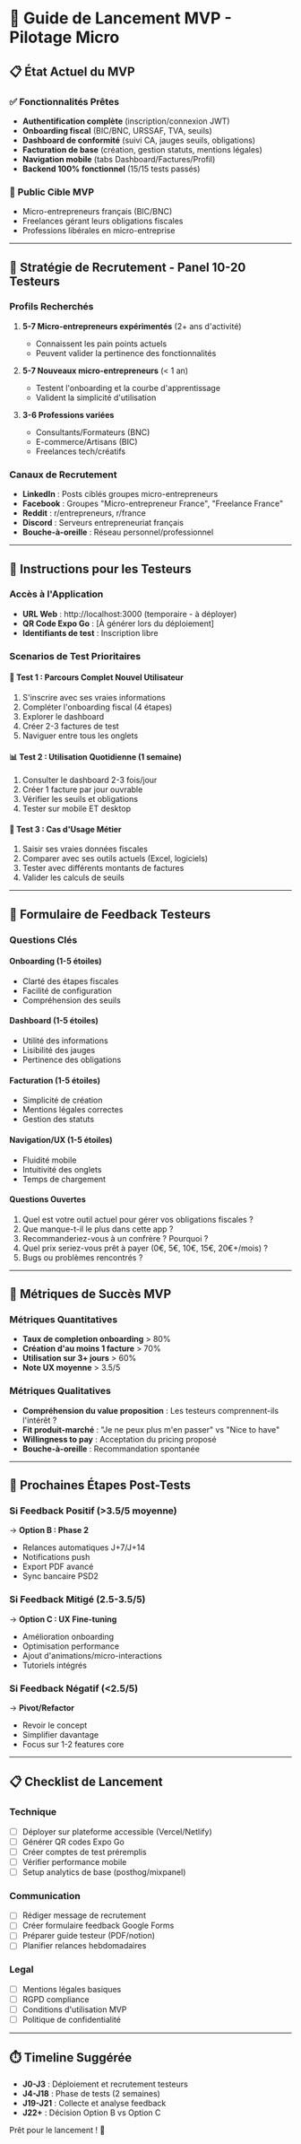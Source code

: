 # 🚀 Guide de Lancement MVP - Pilotage Micro

## 📋 **État Actuel du MVP**

### ✅ **Fonctionnalités Prêtes**
- **Authentification complète** (inscription/connexion JWT)
- **Onboarding fiscal** (BIC/BNC, URSSAF, TVA, seuils)
- **Dashboard de conformité** (suivi CA, jauges seuils, obligations)
- **Facturation de base** (création, gestion statuts, mentions légales)
- **Navigation mobile** (tabs Dashboard/Factures/Profil)
- **Backend 100% fonctionnel** (15/15 tests passés)

### 🎯 **Public Cible MVP**
- Micro-entrepreneurs français (BIC/BNC)
- Freelances gérant leurs obligations fiscales
- Professions libérales en micro-entreprise

---

## 👥 **Stratégie de Recrutement - Panel 10-20 Testeurs**

### **Profils Recherchés**
1. **5-7 Micro-entrepreneurs expérimentés** (2+ ans d'activité)
   - Connaissent les pain points actuels
   - Peuvent valider la pertinence des fonctionnalités
   
2. **5-7 Nouveaux micro-entrepreneurs** (< 1 an)
   - Testent l'onboarding et la courbe d'apprentissage
   - Valident la simplicité d'utilisation

3. **3-6 Professions variées**
   - Consultants/Formateurs (BNC)
   - E-commerce/Artisans (BIC)
   - Freelances tech/créatifs

### **Canaux de Recrutement**
- **LinkedIn** : Posts ciblés groupes micro-entrepreneurs
- **Facebook** : Groupes "Micro-entrepreneur France", "Freelance France"
- **Reddit** : r/entrepreneurs, r/france
- **Discord** : Serveurs entrepreneuriat français
- **Bouche-à-oreille** : Réseau personnel/professionnel

---

## 📱 **Instructions pour les Testeurs**

### **Accès à l'Application**
- **URL Web** : http://localhost:3000 (temporaire - à déployer)
- **QR Code Expo Go** : [À générer lors du déploiement]
- **Identifiants de test** : Inscription libre

### **Scenarios de Test Prioritaires**

#### 🔄 **Test 1 : Parcours Complet Nouvel Utilisateur**
1. S'inscrire avec ses vraies informations
2. Compléter l'onboarding fiscal (4 étapes)
3. Explorer le dashboard
4. Créer 2-3 factures de test
5. Naviguer entre tous les onglets

#### 📊 **Test 2 : Utilisation Quotidienne (1 semaine)**
1. Consulter le dashboard 2-3 fois/jour
2. Créer 1 facture par jour ouvrable
3. Vérifier les seuils et obligations
4. Tester sur mobile ET desktop

#### 💼 **Test 3 : Cas d'Usage Métier**
1. Saisir ses vraies données fiscales
2. Comparer avec ses outils actuels (Excel, logiciels)
3. Tester avec différents montants de factures
4. Valider les calculs de seuils

---

## 📝 **Formulaire de Feedback Testeurs**

### **Questions Clés**

#### **Onboarding (1-5 étoiles)**
- Clarté des étapes fiscales
- Facilité de configuration
- Compréhension des seuils

#### **Dashboard (1-5 étoiles)**
- Utilité des informations
- Lisibilité des jauges
- Pertinence des obligations

#### **Facturation (1-5 étoiles)**
- Simplicité de création
- Mentions légales correctes
- Gestion des statuts

#### **Navigation/UX (1-5 étoiles)**
- Fluidité mobile
- Intuitivité des onglets
- Temps de chargement

#### **Questions Ouvertes**
1. Quel est votre outil actuel pour gérer vos obligations fiscales ?
2. Que manque-t-il le plus dans cette app ?
3. Recommanderiez-vous à un confrère ? Pourquoi ?
4. Quel prix seriez-vous prêt à payer (0€, 5€, 10€, 15€, 20€+/mois) ?
5. Bugs ou problèmes rencontrés ?

---

## 🎯 **Métriques de Succès MVP**

### **Métriques Quantitatives**
- **Taux de completion onboarding** > 80%
- **Création d'au moins 1 facture** > 70%
- **Utilisation sur 3+ jours** > 60%
- **Note UX moyenne** > 3.5/5

### **Métriques Qualitatives**
- **Compréhension du value proposition** : Les testeurs comprennent-ils l'intérêt ?
- **Fit produit-marché** : "Je ne peux plus m'en passer" vs "Nice to have"
- **Willingness to pay** : Acceptation du pricing proposé
- **Bouche-à-oreille** : Recommandation spontanée

---

## 🚀 **Prochaines Étapes Post-Tests**

### **Si Feedback Positif (>3.5/5 moyenne)**
→ **Option B : Phase 2**
- Relances automatiques J+7/J+14
- Notifications push
- Export PDF avancé
- Sync bancaire PSD2

### **Si Feedback Mitigé (2.5-3.5/5)**
→ **Option C : UX Fine-tuning**
- Amélioration onboarding
- Optimisation performance
- Ajout d'animations/micro-interactions
- Tutoriels intégrés

### **Si Feedback Négatif (<2.5/5)**
→ **Pivot/Refactor**
- Revoir le concept
- Simplifier davantage
- Focus sur 1-2 features core

---

## 📋 **Checklist de Lancement**

### **Technique**
- [ ] Déployer sur plateforme accessible (Vercel/Netlify)
- [ ] Générer QR codes Expo Go
- [ ] Créer comptes de test préremplis
- [ ] Vérifier performance mobile
- [ ] Setup analytics de base (posthog/mixpanel)

### **Communication**
- [ ] Rédiger message de recrutement
- [ ] Créer formulaire feedback Google Forms
- [ ] Préparer guide testeur (PDF/notion)
- [ ] Planifier relances hebdomadaires

### **Legal**
- [ ] Mentions légales basiques
- [ ] RGPD compliance
- [ ] Conditions d'utilisation MVP
- [ ] Politique de confidentialité

---

## ⏱️ **Timeline Suggérée**

- **J0-J3** : Déploiement et recrutement testeurs
- **J4-J18** : Phase de tests (2 semaines)
- **J19-J21** : Collecte et analyse feedback
- **J22+** : Décision Option B vs Option C

Prêt pour le lancement ! 🚀